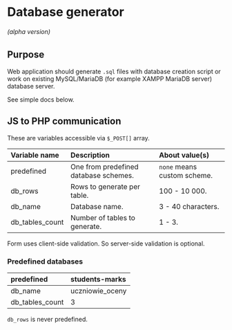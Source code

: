 # Database generator

###### (alpha version)

## Purpose

Web application should generate `.sql` files with database creation script or work on existing MySQL/MariaDB 
(for example XAMPP MariaDB server) database server.

See simple docs below.

## JS to PHP communication

These are variables accessible via `$_POST[]` array.

| Variable name   | Description                           | About value(s)             |
| :-------------- | :------------------------------------ | :------------------------- |
| predefined      | One from predefined database schemes. |`none` means custom scheme. |
| db_rows         | Rows to generate per table.           | 100 - 10 000.              |
| db_name         | Database name.                        | 3 - 40 characters.         |
| db_tables_count | Number of tables to generate.         | 1 - 3.                     |

Form uses client-side validation. So server-side validation is optional.

### Predefined databases

| predefined      | students-marks  |
| :-------------- | :-------------- |
| db_name         | uczniowie_oceny |
| db_tables_count | 3               |

`db_rows` is never predefined.

